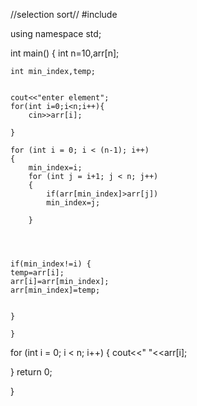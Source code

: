 //selection sort//
#include<iostream>

using namespace std;

int main()
{
    int n=10,arr[n];

    int min_index,temp;

    
    cout<<"enter element";
    for(int i=0;i<n;i++){
        cin>>arr[i];

    }

    for (int i = 0; i < (n-1); i++)
    {
        min_index=i;
        for (int j = i+1; j < n; j++)
        {
            if(arr[min_index]>arr[j])
            min_index=j;

        }
        

    

    if(min_index!=i) {
    temp=arr[i];
    arr[i]=arr[min_index];
    arr[min_index]=temp;


    }

    }


for (int i = 0; i < n; i++)
{
    cout<<"  "<<arr[i];

}
return 0;

}
